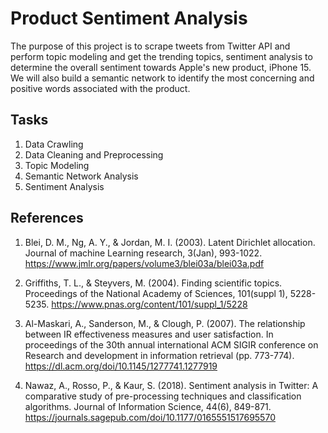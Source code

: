 
# Product Sentiment Analysis

The purpose of
this project is to scrape tweets from Twitter API and perform topic modeling and get the
trending topics, sentiment analysis to determine the overall sentiment towards Apple's new
product, iPhone 15. We will also build a semantic network to identify the most concerning
and positive words associated with the product.


## Tasks
1. Data Crawling
2. Data Cleaning and Preprocessing
3. Topic Modeling
4. Semantic Network Analysis
5. Sentiment Analysis

## References
1. Blei, D. M., Ng, A. Y., & Jordan, M. I. (2003). Latent Dirichlet allocation. Journal of machine Learning research, 3(Jan), 993-1022.
https://www.jmlr.org/papers/volume3/blei03a/blei03a.pdf

2. Griffiths, T. L., & Steyvers, M. (2004). Finding scientific topics. Proceedings of the National Academy of Sciences, 101(suppl 1), 5228-5235.
https://www.pnas.org/content/101/suppl_1/5228

3. Al-Maskari, A., Sanderson, M., & Clough, P. (2007). The relationship between IR effectiveness measures and user satisfaction. In proceedings of the 30th annual international ACM SIGIR conference on Research and development in information
retrieval (pp. 773-774).
https://dl.acm.org/doi/10.1145/1277741.1277919

4. Nawaz, A., Rosso, P., & Kaur, S. (2018). Sentiment analysis in Twitter: A comparative study of pre-processing techniques and classification algorithms. Journal of Information Science, 44(6), 849-871.
https://journals.sagepub.com/doi/10.1177/0165551517695570
